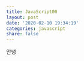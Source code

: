 ```yaml
---
title: JavaScript00
layout: post
date: '2020-02-10 19:34:19'
categories: javascript
share: false
---
```


안녕